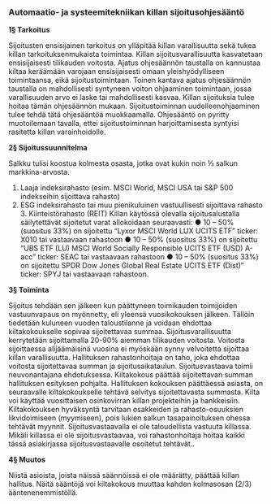 ### Automaatio- ja systeemitekniikan killan sijoitusohjesääntö


**1§ Tarkoitus**

Sijoitusten ensisijainen tarkoitus on ylläpitää killan varallisuutta sekä tukea killan tarkoituksenmukaista toimintaa. Killan sijoitusvarallisuutta kasvatetaan ensisijaisesti tilikauden voitosta. 
Ajatus ohjesäännön taustalla on kannustaa kiltaa keräämään varojaan ensisijaisesti omaan yleishyödylliseen toimintaansa, eikä sijoitustoimintaan. Toinen kantava ajatus ohjesäännön taustalla on mahdollisesti syntyneen voiton ohjaaminen toimintaan, jossa varallisuuden arvo ei laske tai mahdollisesti kasvaa. 
Killan sijoituksia tulee hoitaa tämän ohjesäännön mukaan. Sijoitustoiminnan uudelleenohjaaminen tulee tehdä tätä ohjesääntöä muokkaamalla. Ohjesääntö on pyritty muotoilemaan tavalla, ettei sijoitustoiminnan harjoittamisesta syntyisi rasitetta killan varainhoidolle. 

**2§ Sijoitussuunnitelma** 

Salkku tulisi koostua kolmesta osasta, jotka ovat kukin noin ⅓ salkun markkina-arvosta. 
1. Laaja indeksirahasto (esim. MSCI World, MSCI USA tai S&P 500 indekseihin sijoittava rahasto) 
2. ESG indeksirahasto tai muu pienikuluinen vastuullisesti sijoittava rahasto 3. Kiinteistörahasto (REIT) 
Killan käytössä olevalla sijoitusalustalla säilytettävät sijoitetut varat allokoidaan seuraavasti: 
● 10 – 50% (suositus 33%) on sijoitettu “Lyxor MSCI World LUX UCITS ETF” ticker: X010 tai vastaavaan rahastoon 
● 10 – 50% (suositus 33%) on sijoitettu “UBS ETF (LU) MSCI World Socially Responsible UCITS ETF (USD) A-acc” ticker: SEAC tai vastaavaan rahastoon ● 10 – 50% (suositus 33%) on sijoitettu SPDR Dow Jones Global Real Estate UCITS ETF (Dist)” ticker: SPYJ tai vastaavaan rahastoon.

**3§ Toiminta** 

Sijoitus tehdään sen jälkeen kun päättyneen toimikauden toimijoiden vastuunvapaus on myönnetty, eli yleensä vuosikokouksen jälkeen. Tällöin tiedetään kuluneen vuoden taloustilanne ja voidaan ehdottaa kiltakokoukselle sopivaa sijoitettavaa summaa. 
Sijoitusvarallisuutta kerrytetään sijoittamalla 20-90% aiemman tilikauden voitosta. Voitosta sijoittaessa alijäämäisinä vuosina ei myöskään synny velvoitetta sijoittaa killan varallisuutta. 
Hallituksen rahastonhoitaja on taho, joka ehdottaa voitosta sijoitettavaa summan ja sijoitusaikataulun. Sijoitusvastaava toimii neuvonantajana ehdotuksessa. Kiltakokous päättää sijoitettavan summan hallituksen esityksen pohjalta. Hallituksen kokouksen päättäessä asiasta, on seuraavalle kiltakokoukselle tehtävä selvitys sijoitettavasta summasta. 
Kilta voi käyttää vuosittaisen osinkovirran killan projekteihin ja hankkeisiin. Kiltakokouksen hyväksyntä tarvitaan osakkeiden ja rahasto-osuuksien likvidoimiseen (myymiseen), pois lukien salkun tasapainoituksen ohessa tehtävät myynnit. 
Sijoitusvastaavalla ei ole taloudellista vastuuta killassa. Mikäli killassa ei ole sijoitusvastaavaa, voi rahastonhoitaja hoitaa kaikki tässä asiakirjassa sijoitusvastaavalle osoitetut tehtävät.. 

**4§ Muutos** 

Niistä asioista, joista näissä säännöissä ei ole määrätty, päättää killan hallitus. Näitä sääntöjä voi kiltakokous muuttaa kahden kolmasosan (2/3) ääntenenemmistöllä.
